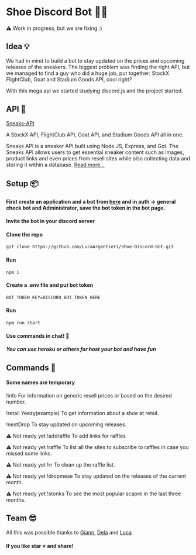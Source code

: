 # Shoe Discord Bot 🤖👟
⚠️ Work in progress, but we are fixing :)
## Idea 💡
We had in mind to build a bot to stay updated on the prices and upcoming releases of the sneakers.
The biggest problem was finding the right API, but we managed to find a guy who did a huge job, put together: StockX FlightClub, Goat and Stadium Goods API, cool right?


With this mega api we started studying discord.js and the project started.

## API 👟
[Sneaks-API](https://github.com/druv5319/Sneaks-API)

A StockX API, FlightClub API, Goat API, and Stadium Goods API all in one.

Sneaks API is a sneaker API built using Node.JS, Express, and Got. The Sneaks API allows users to get essential sneaker content such as images, product links and even prices from resell sites while also collecting data and storing it within a database.
[Read more...](https://github.com/druv5319/Sneaks-API)

## Setup 📦

#### First create an application and a bot from [here](https://discord.com/developers/applications) and in auth -> general check bot and Administrator, save the bot token in the bot page.

#### Invite the bot in your discord server

#### Clone the repo
```
git clone https://github.com/LucaArgentieri/Shoe-Discord-Bot.git
```

#### Run
```
npm i
```

#### Create a .env file and put bot token
```
BOT_TOKEN_KEY=DISCORD_BOT_TOKEN_HERE 
```

#### Run
```
npm run start
```

#### Use commands in chat! 🎉
##### You can use heroku or others for host your bot and have fun 


## Commands 🤖
#### Some names are temporary

!info
For information on generic resell prices or based on the desired number.

!retail Yeezy(example)
To get information about a shoe at retail.

!nextDrop
To stay updated on upcoming releases.


⚠️ Not ready yet
!addraffle
To add links for raffles

⚠️ Not ready yet
!raffle
To list all the sites to subscribe to raffles in case you missed some links.

⚠️ Not ready yet
!rr
To clean up the raffle list.


⚠️ Not ready yet
!dropmese
To stay updated on the releases of the current month.

⚠️ Not ready yet
!stonks
To see the most popular scapre in the last three months.

## Team 😎
All this was possible thanks to [Giann](https://github.com/giannandreanobu), [Dela](https://github.com/delaConsuela) and [Luca](https://github.com/LucaArgentieri)

#### If you like star ⭐️ and share!
